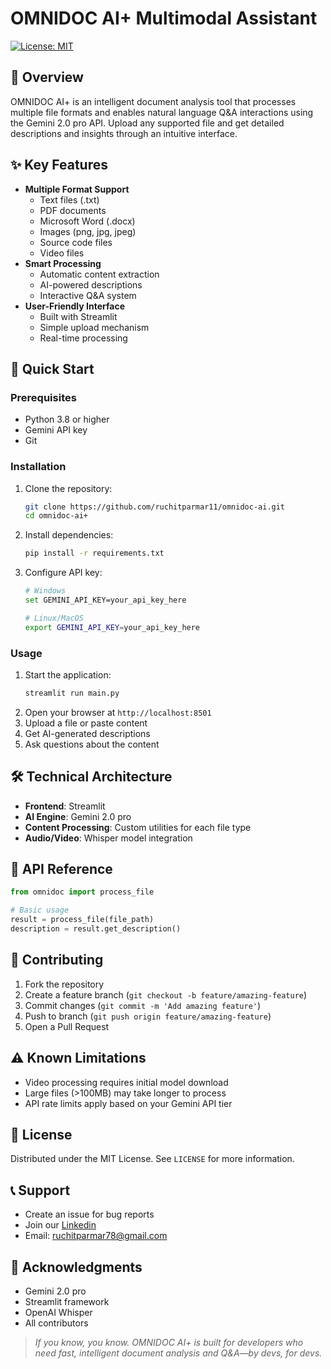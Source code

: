 # OMNIDOC AI+ Multimodal Assistant

[![License: MIT](https://img.shields.io/badge/License-MIT-yellow.svg)](https://opensource.org/licenses/MIT)

## 🎯 Overview
OMNIDOC AI+ is an intelligent document analysis tool that processes multiple file formats and enables natural language Q&A interactions using the Gemini 2.0 pro API. Upload any supported file and get detailed descriptions and insights through an intuitive interface.

## ✨ Key Features
- **Multiple Format Support**
  - Text files (.txt)
  - PDF documents
  - Microsoft Word (.docx)
  - Images (png, jpg, jpeg)
  - Source code files
  - Video files
- **Smart Processing**
  - Automatic content extraction
  - AI-powered descriptions
  - Interactive Q&A system
- **User-Friendly Interface**
  - Built with Streamlit
  - Simple upload mechanism
  - Real-time processing

## 🚀 Quick Start

### Prerequisites
- Python 3.8 or higher
- Gemini API key
- Git

### Installation
1. Clone the repository:
   ```bash
   git clone https://github.com/ruchitparmar11/omnidoc-ai.git
   cd omnidoc-ai+
   ```

2. Install dependencies:
   ```bash
   pip install -r requirements.txt
   ```

3. Configure API key:
   ```bash
   # Windows
   set GEMINI_API_KEY=your_api_key_here

   # Linux/MacOS
   export GEMINI_API_KEY=your_api_key_here
   ```

### Usage
1. Start the application:
   ```bash
   streamlit run main.py
   ```
2. Open your browser at `http://localhost:8501`
3. Upload a file or paste content
4. Get AI-generated descriptions
5. Ask questions about the content

## 🛠️ Technical Architecture
- **Frontend**: Streamlit
- **AI Engine**: Gemini 2.0 pro
- **Content Processing**: Custom utilities for each file type
- **Audio/Video**: Whisper model integration

## 📝 API Reference
```python
from omnidoc import process_file

# Basic usage
result = process_file(file_path)
description = result.get_description()
```

## 🤝 Contributing
1. Fork the repository
2. Create a feature branch (`git checkout -b feature/amazing-feature`)
3. Commit changes (`git commit -m 'Add amazing feature'`)
4. Push to branch (`git push origin feature/amazing-feature`)
5. Open a Pull Request

## ⚠️ Known Limitations
- Video processing requires initial model download
- Large files (>100MB) may take longer to process
- API rate limits apply based on your Gemini API tier

## 📄 License
Distributed under the MIT License. See `LICENSE` for more information.

## 📞 Support
- Create an issue for bug reports
- Join our [Linkedin](www.linkedin.com/in/ruchit-parmar-16562229b)
- Email: ruchitparmar78@gmail.com

## 🙏 Acknowledgments
- Gemini 2.0 pro
- Streamlit framework
- OpenAI Whisper
- All contributors

> _If you know, you know. OMNIDOC AI+ is built for developers who need fast, intelligent document analysis and Q&A—by devs, for devs._